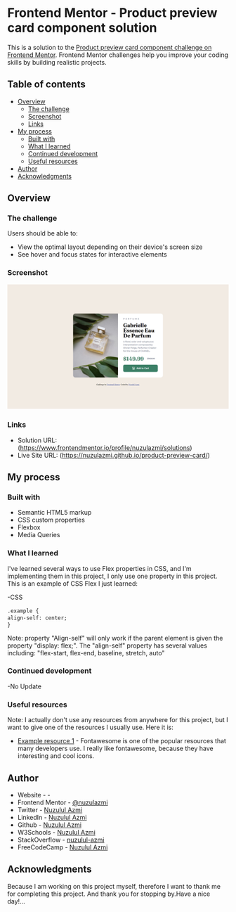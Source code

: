 # Frontend Mentor - Product preview card component solution

This is a solution to the [Product preview card component challenge on Frontend Mentor](https://www.frontendmentor.io/challenges/product-preview-card-component-GO7UmttRfa). Frontend Mentor challenges help you improve your coding skills by building realistic projects. 

## Table of contents

- [Overview](#overview)
  - [The challenge](#the-challenge)
  - [Screenshot](#screenshot)
  - [Links](#links)
- [My process](#my-process)
  - [Built with](#built-with)
  - [What I learned](#what-i-learned)
  - [Continued development](#continued-development)
  - [Useful resources](#useful-resources)
- [Author](#author)
- [Acknowledgments](#acknowledgments)

## Overview

### The challenge

Users should be able to:

- View the optimal layout depending on their device's screen size
- See hover and focus states for interactive elements

### Screenshot

![](./images/Preview.png)

### Links

- Solution URL: (https://www.frontendmentor.io/profile/nuzulazmi/solutions)
- Live Site URL: (https://nuzulazmi.github.io/product-preview-card/)

## My process

### Built with

- Semantic HTML5 markup
- CSS custom properties
- Flexbox
- Media Queries

### What I learned

I've learned several ways to use Flex properties in CSS, and I'm implementing them in this project, I only use one property in this project.
This is an example of CSS Flex I just learned:

-CSS
```
.example {
align-self: center;
}
```
Note: property "Align-self" will only work if the parent element is given the property "display: flex;".
The "align-self" property has several values ​​including: "flex-start, flex-end, baseline, stretch, auto"

### Continued development

-No Update

### Useful resources

Note: I actually don't use any resources from anywhere for this project, but I want to give one of the resources I usually use. 
Here it is:

- [Example resource 1](https://fontawesome.com/icons) - Fontawesome is one of the popular resources that many developers use. I really like fontawesome, because they have interesting and cool icons.

## Author

- Website - []() - 
- Frontend Mentor - [@nuzulazmi](https://www.frontendmentor.io/profile/nuzulazmi)
- Twitter - [Nuzulul Azmi](https://twitter.com/Nuzuelazmy)
- LinkedIn - [Nuzulul Azmi](https://www.linkedin.com/in/nuzuel-azmy-392490246/)
- Github - [Nuzulul Azmi](https://github.com/nuzulazmi)
- W3Schools - [Nuzulul Azmi](https://www.w3profile.com/Nuzulul_Azmi)
- StackOverflow - [nuzulul-azmi](https://stackoverflow.com/users/20308624/nuzulul-azmi)
- FreeCodeCamp - [Nuzulul Azmi](https://www.freecodecamp.org/fccb299c7c7-1716-4665-9d41-3b6ea74a4eed)

## Acknowledgments

Because I am working on this project myself, therefore I want to thank me for completing this project.
And thank you for stopping by.Have a nice day!...
